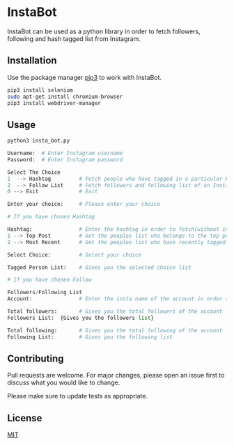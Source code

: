 # InstaBot

InstaBot can be used as a python library in order to fetch followers, following and hash tagged list from Instagram.

## Installation

Use the package manager [pip3](https://pip.pypa.io/en/stable/) to work with InstaBot.

```bash
pip3 install selenium
sudo apt-get install chromium-browser
pip3 install webdriver-manager
```

## Usage

```python
python3 insta_bot.py

Username:  # Enter Instagram username
Password:  # Enter Instagram password

Select The Choice
1  --> Hashtag         # Fetch people who have tagged in a particular Hashtag
2  --> Follow List     # Fetch followers and following list of an Instagram account
0 --> Exit             # Exit

Enter your choice:     # Please enter your choice

# If you have chosen Hashtag

Hashtag:               # Enter the hashtag in order to fetch(without including #).
1 --> Top Post         # Get the peoples list who belongs to the top post in that Hashtag
2 --> Most Recent      # Get the peoples list who have recently tagged that particular Hashtag

Select Choice:         # Select your choice

Tagged Person List:    # Gives you the selected choice list

# If you have chosen Follow

Followers/Following List
Account:               # Enter the insta name of the account in order to fetch

Total followers:       # Gives you the total followers of the account
Followers List:  {Gives you the followers list}

Total following:       # Gives you the total following of the account
Following List:        # Gives you the following list

```

## Contributing
Pull requests are welcome. For major changes, please open an issue first to discuss what you would like to change.

Please make sure to update tests as appropriate.

## License
[MIT](https://choosealicense.com/licenses/mit/)
